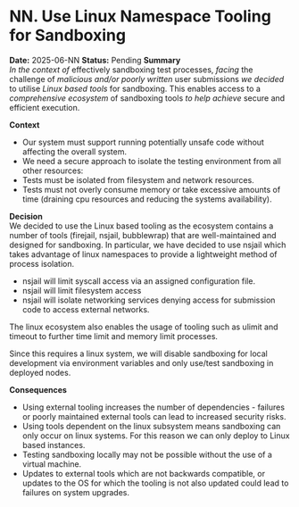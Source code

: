 # NN. Use Linux Namespace Tooling for Sandboxing 
**Date:** 2025-06-NN
**Status:** Pending
**Summary**  
*In the context of* effectively sandboxing test processes, *facing* the challenge of *malicious and/or poorly written* user submissions *we decided* to utilise *Linux based tools* for sandboxing. This enables access to a *comprehensive ecosystem* of sandboxing tools *to help achieve* secure and efficient execution.


**Context**  
- Our system must support running potentially unsafe code without affecting the overall system.
- We need a secure approach to isolate the testing environment from all other resources:
-  Tests must be isolated from filesystem and network resources.
- Tests must not overly consume memory or take excessive amounts of time (draining cpu resources and reducing the systems availability).


**Decision**  
We decided to use the Linux based tooling as the ecosystem contains a number of tools (firejail, nsjail, bubblewrap) that are well-maintained and designed for sandboxing. In particular, we have decided to use nsjail which takes advantage of linux namespaces to provide a lightweight method of process isolation.
  
- nsjail will limit syscall access via an assigned configuration file.
- nsjail will limit filesystem access
- nsjail will isolate networking services denying access for submission code to access external networks.
  
The linux ecosystem also enables the usage of tooling such as ulimit and timeout to further time limit and memory limit processes.
  
Since this requires a linux system, we will disable sandboxing for local development via environment variables and only use/test sandboxing in deployed nodes.

**Consequences**
- Using external tooling increases the number of dependencies - failures or poorly maintained external tools can lead to increased security risks.
- Using tools dependent on the linux subsystem means sandboxing can only occur on linux systems. For this reason we can only deploy to Linux based instances.
- Testing sandboxing locally may not be possible without the use of a virtual machine.
- Updates to external tools which are not backwards compatible, or updates to the OS for which the tooling is not also updated could lead to failures on system upgrades.